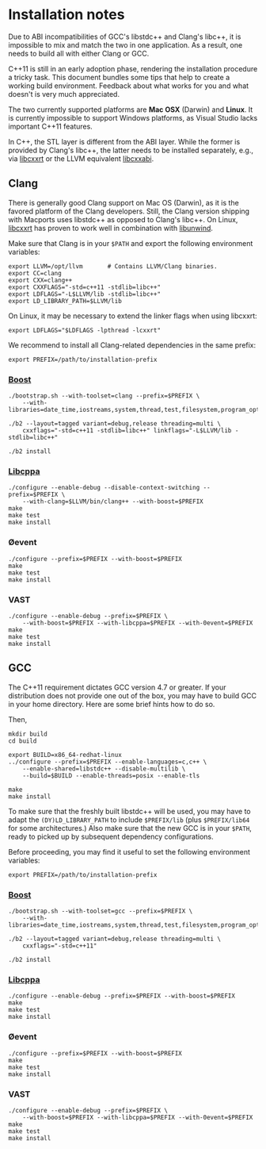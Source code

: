 Installation notes
==================

Due to ABI incompatibilities of GCC's libstdc++ and Clang's libc++, it is
impossible to mix and match the two in one application. As a result, one needs
to build all with either Clang or GCC.

C++11 is still in an early adoption phase, rendering the installation procedure
a tricky task. This document bundles some tips that help to create a working
build environment. Feedback about what works for you and what doesn't is very
much appreciated.

The two currently supported platforms are **Mac OSX** (Darwin) and **Linux**.
It is currently impossible to support Windows platforms, as Visual Studio lacks
important C++11 features.

In C++, the STL layer is different from the ABI layer. While the former is
provided by Clang's libc++, the latter needs to be installed separately,
e.g., via [libcxxrt][libcxxrt] or the LLVM
equivalent [libcxxabi](http://libcxxabi.llvm.org). 

Clang
-----

There is generally good Clang support on Mac OS (Darwin), as it is the favored
platform of the Clang developers. Still, the Clang version shipping with
Macports uses libstdc++ as opposed to Clang's libc++. On Linux,
[libcxxrt][libcxxrt] has proven to work well in combination with
[libunwind](http://www.nongnu.org/libunwind/index.html).

Make sure that Clang is in your `$PATH` and export the following
environment variables:

    export LLVM=/opt/llvm       # Contains LLVM/Clang binaries.
    export CC=clang
    export CXX=clang++
    export CXXFLAGS="-std=c++11 -stdlib=libc++"
    export LDFLAGS="-L$LLVM/lib -stdlib=libc++"
    export LD_LIBRARY_PATH=$LLVM/lib

On Linux, it may be necessary to extend the linker flags when using libcxxrt:

    export LDFLAGS="$LDFLAGS -lpthread -lcxxrt"

We recommend to install all Clang-related dependencies in the same prefix:

    export PREFIX=/path/to/installation-prefix

### [Boost](http://www.boost.org)

    ./bootstrap.sh --with-toolset=clang --prefix=$PREFIX \
        --with-libraries=date_time,iostreams,system,thread,test,filesystem,program_options,regex
    
    ./b2 --layout=tagged variant=debug,release threading=multi \
        cxxflags="-std=c++11 -stdlib=libc++" linkflags="-L$LLVM/lib -stdlib=libc++"
    
    ./b2 install

### [Libcppa](https://github.com/Neverlord/libcppa)

    ./configure --enable-debug --disable-context-switching --prefix=$PREFIX \
        --with-clang=$LLVM/bin/clang++ --with-boost=$PREFIX
    make
    make test
    make install

### Øevent

    ./configure --prefix=$PREFIX --with-boost=$PREFIX
    make
    make test
    make install

### VAST

    ./configure --enable-debug --prefix=$PREFIX \
        --with-boost=$PREFIX --with-libcppa=$PREFIX --with-0event=$PREFIX
    make
    make test
    make install

GCC
---

The C++11 requirement dictates GCC version 4.7 or greater. If your distribution
does not provide one out of the box, you may have to build GCC in your home
directory. Here are some brief hints how to do so.

Then,

    mkdir build
    cd build

    export BUILD=x86_64-redhat-linux
    ../configure --prefix=$PREFIX --enable-languages=c,c++ \
        --enable-shared=libstdc++ --disable-multilib \
        --build=$BUILD --enable-threads=posix --enable-tls 

    make
    make install

To make sure that the freshly built libstdc++ will be used, you may have to
adapt the `(DY)LD_LIBRARY_PATH` to include `$PREFIX/lib` (plus `$PREFIX/lib64`
for some architectures.) Also make sure that the new GCC is in your `$PATH`,
ready to picked up by subsequent dependency configurations.

Before proceeding, you may find it useful to set the following environment
variables:

    export PREFIX=/path/to/installation-prefix

### [Boost](http://www.boost.org)

    ./bootstrap.sh --with-toolset=gcc --prefix=$PREFIX \
        --with-libraries=date_time,iostreams,system,thread,test,filesystem,program_options
    
    ./b2 --layout=tagged variant=debug,release threading=multi \
        cxxflags="-std=c++11"
    
    ./b2 install

### [Libcppa](https://github.com/Neverlord/libcppa)

    ./configure --enable-debug --prefix=$PREFIX --with-boost=$PREFIX
    make
    make test
    make install

### Øevent

    ./configure --prefix=$PREFIX --with-boost=$PREFIX
    make
    make test
    make install

### VAST

    ./configure --enable-debug --prefix=$PREFIX \
        --with-boost=$PREFIX --with-libcppa=$PREFIX --with-0event=$PREFIX
    make
    make test
    make install



[libcxxrt]: https://github.com/pathscale/libcxxrt
